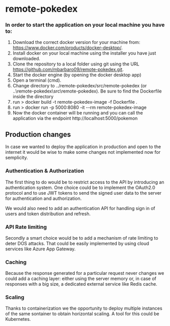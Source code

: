 # remote-pokedex

### In order to start the application on your local machine you have to:
1. Download the correct docker version for your machine from: https://www.docker.com/products/docker-desktop/.
1. Install docker on your local machine using the installer you have just downloaded.
1. Clone the repository to a local folder using git using the URL https://github.com/mbarbaro09/remote-pokedex.git.
1. Start the docker engine (by opening the docker desktop app)
1. Open a terminal (cmd).
1. Change directory to ../remote-pokedex/src/remote-pokedex (or ..\remote-pokedex\src\remote-pokedex). Be sure to find the Dockerfile inside the directory
1. run > docker build -t remote-pokedex-image -f Dockerfile .
1. run > docker run -p 5000:8080 -it --rm remote-pokedex-image
1. Now the docker container will be running and you can call the application via the endpoint http://localhost:5000/pokemon

## Production changes
In case we wanted to deploy the application in production and open to the internet it would be wise to make some changes not implemented now for semplicity.

### Authentication & Authorization
The first thing to do would be to restrict access to the API by introducing an authentication system. One choice could be to implement the OAuth2.0 protocol and to use JWT tokens to send the signed user data to the server for authentication and authorization.

We would also need to add an authentication API for handling sign in of users and token distribution and refresh.

### API Rate limiting
Secondly a smart choice would be to add a mechanism of rate limiting to deter DOS attacks. That could be easily implemented by using cloud services like Azure App Gateway.

### Caching
Because the response generated for a particular request never changes we could add a caching layer: either using the server memory or, in case of responses with a big size, a dedicated external service like Redis cache.

### Scaling
Thanks to containerization we the opportunity to deploy multiple instances of the same sontainer to obtain horizontal scaling. A tool for this could be Kubernetes.